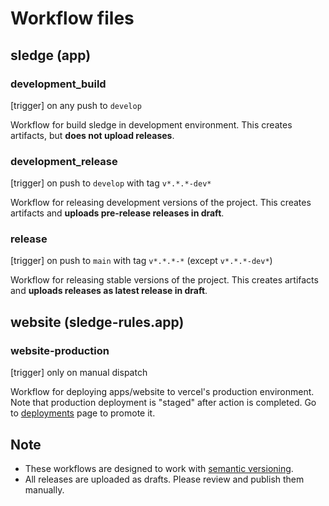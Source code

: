 # Workflow files

## sledge (app)

### development_build

  [trigger] on any push to `develop`

  Workflow for build sledge in development environment.
  This creates artifacts, but **does not upload releases**.

### development_release

  [trigger] on push to `develop` with tag `v*.*.*-dev*`

  Workflow for releasing development versions of the project.
  This creates artifacts and **uploads pre-release releases in draft**.

### release

  [trigger] on push to `main` with tag `v*.*.*-*` (except `v*.*.*-dev*`)

  Workflow for releasing stable versions of the project.
  This creates artifacts and **uploads releases as latest release in draft**.


## website (sledge-rules.app)

### website-production

  [trigger] only on manual dispatch

  Workflow for deploying apps/website to vercel's production environment.
  Note that production deployment is "staged" after action is completed. Go to [deployments](https://vercel.com/innsblucks-projects/sledge/deployments) page to promote it.

## Note

- These workflows are designed to work with [semantic versioning](https://semver.org/).
- All releases are uploaded as drafts. Please review and publish them manually.